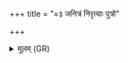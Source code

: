 +++
title = "०३ जनित्रं निरृत्याः पुत्रो"

+++
<details><summary>मूलम् (GR)</summary>

(…) जनित्रं निरृत्याः पुत्रो (…) । +++(see 1a)+++  
(…) ॥ +++(see 1b)+++
</details>